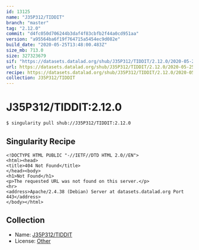 ```yaml
---
id: 13125
name: "J35P312/TIDDIT"
branch: "master"
tag: "2.12.0"
commit: "d4fc050d706244b3daf4f83cbfb2f44a0cd951aa"
version: "a95564ba6f19f764715a5454ec9d082e"
build_date: "2020-05-25T13:48:00.483Z"
size_mb: 713.0
size: 327323679
sif: "https://datasets.datalad.org/shub/J35P312/TIDDIT/2.12.0/2020-05-25-d4fc050d-a95564ba/a95564ba6f19f764715a5454ec9d082e.sif"
url: https://datasets.datalad.org/shub/J35P312/TIDDIT/2.12.0/2020-05-25-d4fc050d-a95564ba/
recipe: https://datasets.datalad.org/shub/J35P312/TIDDIT/2.12.0/2020-05-25-d4fc050d-a95564ba/Singularity
collection: J35P312/TIDDIT
---
```


# J35P312/TIDDIT:2.12.0

```bash
$ singularity pull shub://J35P312/TIDDIT:2.12.0
```

## Singularity Recipe

```singularity
<!DOCTYPE HTML PUBLIC "-//IETF//DTD HTML 2.0//EN">
<html><head>
<title>404 Not Found</title>
</head><body>
<h1>Not Found</h1>
<p>The requested URL was not found on this server.</p>
<hr>
<address>Apache/2.4.38 (Debian) Server at datasets.datalad.org Port 443</address>
</body></html>
```

## Collection

 - Name: [J35P312/TIDDIT](https://github.com/J35P312/TIDDIT)
 - License: [Other](None)

